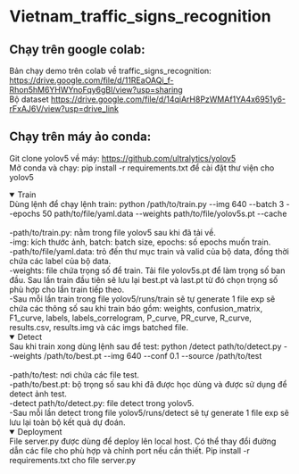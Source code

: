 # Vietnam_traffic_signs_recognition <br>
## Chạy trên google colab: <br>
Bản chạy demo trên colab về traffic_signs_recognition: https://drive.google.com/file/d/11REaOAQi_f-Rhon5hM6YHWYnoFqy6gBl/view?usp=sharing <br>
Bộ dataset https://drive.google.com/file/d/14qiArH8PzWMAf1YA4x6951y6-rFxAJ6V/view?usp=drive_link <br>
## Chạy trên máy ảo conda: <br>
Git clone yolov5 về máy: https://github.com/ultralytics/yolov5 <br>
Mở conda và chạy: pip install -r requirements.txt để cài đặt thư viện cho yolov5 <br>
<details open>
<summary>  Train  </summary>
Dùng lệnh để chạy lệnh train: python /path/to/train.py --img 640 --batch 3 --epochs 50 path/to/file/yaml.data --weights path/to/file/yolov5s.pt --cache <br>
  <br>
-path/to/train.py: nằm trong file yolov5 sau khi đã tải về. <br>
-img: kích thước ảnh, batch: batch size, epochs: số epochs muốn train. <br>
-path/to/file/yaml.data: trỏ đến thư mục train và valid của bộ data, đồng thời chứa các label của bộ data. <br>
-weights: file chứa trọng số để train. Tải file yolov5s.pt để làm trọng số ban đầu. Sau lần train đầu tiên sẽ lưu lại best.pt và last.pt từ đó chọn trọng số phù hợp cho lần train tiếp theo. <br>
-Sau mỗi lần train trong file yolov5/runs/train sẽ tự generate 1 file exp sẽ chứa các thông số sau khi train báo gồm: weights, confusion_matrix, F1_curve, labels, labels_correlogram, P_curve, PR_curve, R_curve, results.csv, results.img và các imgs batched file. <br>
</details>

<details open>
<summary>  Detect  </summary> 
Sau khi train xong dùng lệnh sau để test: python /detect path/to/detect.py --weights /path/to/best.pt --img 640 --conf 0.1 --source /path/to/test <br>
  <br>
-path/to/test: nơi chứa các file test. <br>
-path/to/best.pt: bộ trọng số sau khi đã được học dùng và được sử dụng để detect ảnh test. <br>
-detect path/to/detect.py: file detect trong yolov5. <br>
-Sau mỗi lần detect trong file yolov5/runs/detect sẽ tự generate 1 file exp sẽ lưu lại toàn bộ kết quả dự đoán.  <br>       
</details>

<details open>
<summary> Deployment  </summary>
File server.py được dùng để deploy lên local host. Có thể thay đổi đường dẫn các file cho phù hợp và chỉnh port nếu cần thiết.
Pip install -r requirements.txt cho file server.py
